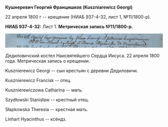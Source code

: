 **Кушнеревич Георгий Францишков (Kuszniarewicz Georgi)**

22 апреля 1800 г -- крещение (НИАБ 937-4-32, лист 1, №11/1800-р).

**НИАБ 937-4-32:** Лист 1. **Метрическая запись №11/1800-р.**

![](./media/61b2b72425828978b31bb8ed729cf80efa49d6f5.png)

Дедиловичский костел Наисвятейшего Сердца Иисуса. 22 апреля 1800 года.
Метрическая запись о крещении.

Kusznierewicz Georgi -- сын крестьян с деревни Дедиловичи.

Kusznierewicz Francisk -- отец.

Kusznierewiczowa Catharina -- мать.

Szydłowski Stanisław -- крестный отец.

Słapkowska Theresia -- крестная мать.

Linhart Hyacinthus -- ксёндз.
